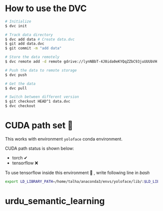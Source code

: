 # How to use the DVC
```bash
# Initialize
$ dvc init

# Track data directory
$ dvc add data # Create data.dvc
$ git add data.dvc
$ git commit -m "add data"

# Store the data remotely
$ dvc remote add -d remote gdrive://lynNBbT-4J0ida0eKYQqZZbC93juUUUbVH

# Push the data to remote storage
$ dvc push 

# Get the data
$ dvc pull 

# Switch between different version
$ git checkout HEAD^1 data.dvc
$ dvc checkout

```

# CUDA path set 📁

This works with environment `yoloface` conda environment.
 
CUDA path status is shown below:
 - torch ✔
 - tensorflow ❌

To use tensorflow inside this environment 🐍 , write following line in _bash_
```bash
export LD_LIBRARY_PATH=/home/talha/anaconda3/envs/yoloface/lib/:$LD_LIBRARY_PATH
```





# urdu_semantic_learning
